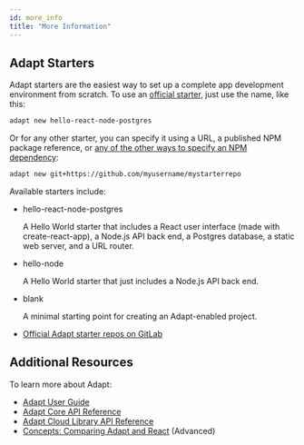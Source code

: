 ```yaml
---
id: more_info
title: "More Information"
---
```

<!-- DOCTOC SKIP -->


## Adapt Starters
Adapt starters are the easiest way to set up a complete app development environment from scratch.
To use an [official starter](https://gitlab.com/adpt/starters), just use the name, like this:
```bash
adapt new hello-react-node-postgres
```

Or for any other starter, you can specify it using a URL, a published NPM package reference, or [any of the other ways to specify an NPM dependency](https://docs.npmjs.com/files/package.json#dependencies):
```bash
adapt new git+https://github.com/myusername/mystarterrepo
```

Available starters include:
* hello-react-node-postgres

    A Hello World starter that includes a React user interface (made with create-react-app), a Node.js API back end, a Postgres database, a static web server, and a URL router.

* hello-node

    A Hello World starter that just includes a Node.js API back end.

* blank

    A minimal starting point for creating an Adapt-enabled project.

* [Official Adapt starter repos on GitLab](https://gitlab.com/adpt/starters)

## Additional Resources

To learn more about Adapt:
* [Adapt User Guide](../user/index.md)
* [Adapt Core API Reference](../api/core/overview)
* [Adapt Cloud Library API Reference](../api/cloud/overview)
* [Concepts: Comparing Adapt and React](../comparing_react/index.md) (Advanced)

